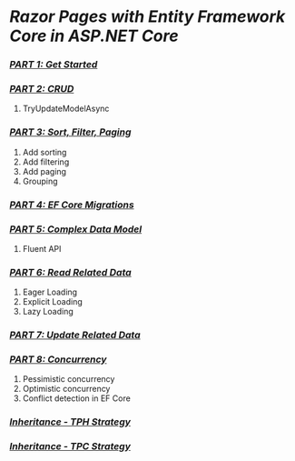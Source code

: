 # ***Razor Pages with Entity Framework Core in ASP.NET Core***

### [*PART 1: Get Started*](https://learn.microsoft.com/en-us/aspnet/core/data/ef-rp/intro?view=aspnetcore-7.0&tabs=visual-studio)

### [*PART 2: CRUD*](https://learn.microsoft.com/en-us/aspnet/core/data/ef-rp/crud?view=aspnetcore-7.0)
1. TryUpdateModelAsync

### [*PART 3: Sort, Filter, Paging*](https://learn.microsoft.com/en-us/aspnet/core/data/ef-rp/sort-filter-page?view=aspnetcore-7.0)
1. Add sorting
2. Add filtering
3. Add paging
4. Grouping

### [*PART 4: EF Core Migrations*](https://learn.microsoft.com/en-us/aspnet/core/data/ef-rp/migrations?view=aspnetcore-7.0&tabs=visual-studio)

### [*PART 5: Complex Data Model*](https://learn.microsoft.com/en-us/aspnet/core/data/ef-rp/complex-data-model?view=aspnetcore-7.0&tabs=visual-studio)
1. Fluent API

### [*PART 6: Read Related Data*](https://learn.microsoft.com/en-us/aspnet/core/data/ef-rp/read-related-data?view=aspnetcore-7.0&tabs=visual-studio)
1. Eager Loading
2. Explicit Loading
3. Lazy Loading

### [*PART 7: Update Related Data*](https://learn.microsoft.com/en-us/aspnet/core/data/ef-rp/update-related-data?view=aspnetcore-7.0)

### [*PART 8: Concurrency*](https://learn.microsoft.com/en-us/aspnet/core/data/ef-rp/update-related-data?view=aspnetcore-7.0)
1. Pessimistic concurrency
2. Optimistic concurrency
3. Conflict detection in EF Core

### [*Inheritance - TPH Strategy*](https://learn.microsoft.com/en-us/aspnet/core/data/ef-mvc/inheritance?view=aspnetcore-7.0)

### [*Inheritance - TPC Strategy*](https://www.learnentityframeworkcore.com/inheritance/table-per-concrete#:~:text=In%20EF%20Core%207.0%2C%20the,inherited%20from%20its%20base%20class.)